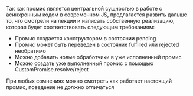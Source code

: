 Так как промис является центральной сущностью в работе с асинхронным кодом в современном JS, предлагается развить дальше то, что смотрели на лекции и написать собственную реализацию, которая будет соответствовать следующим требованиям:

- Промис создается конструктором в состоянии pending
- Промис может быть переведен в состояние fulfilled или rejected необратимо
- Можно добавить новые обработчики в уже исполненный промис
- Можно создать уже выполненный промис с помощью CustomPromise.resolve/reject

При любых сомнениях можно смотреть как работает настоящий промис, поведение не должно отличаться
